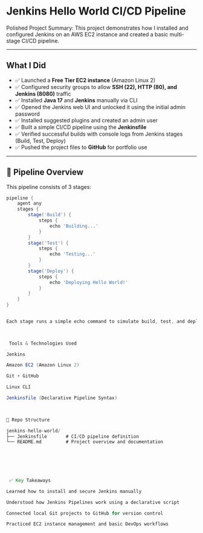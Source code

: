 # Jenkins Hello World CI/CD Pipeline

 Polished Project Summary:
This project demonstrates how I installed and configured Jenkins on an AWS EC2 instance and created a basic multi-stage CI/CD pipeline. 
 
--- 
 
##  What I Did 
 
- ✅ Launched a **Free Tier EC2 instance** (Amazon Linux 2) 
- ✅ Configured security groups to allow **SSH (22), HTTP (80), and Jenkins (8080)** traffic 
- ✅ Installed **Java 17** and **Jenkins** manually via CLI 
- ✅ Opened the Jenkins web UI and unlocked it using the initial admin password 
- ✅ Installed suggested plugins and created an admin user 
- ✅ Built a simple CI/CD pipeline using the **Jenkinsfile** 
- ✅ Verified successful builds with console logs from Jenkins stages (Build, Test, Deploy) 
- ✅ Pushed the project files to **GitHub** for portfolio use 
 
--- 
 
## 🧪 Pipeline Overview 
 
This pipeline consists of 3 stages: 
 
```groovy 
pipeline { 
    agent any 
    stages { 
        stage('Build') { 
            steps { 
                echo 'Building...' 
            } 
        } 
        stage('Test') { 
            steps { 
                echo 'Testing...' 
            } 
        } 
        stage('Deploy') { 
            steps { 
                echo 'Deploying Hello World!' 
            } 
        } 
    } 
} 
  

Each stage runs a simple echo command to simulate build, test, and deploy processes. 

 

️ Tools & Technologies Used 

Jenkins 

Amazon EC2 (Amazon Linux 2) 

Git + GitHub 

Linux CLI 

Jenkinsfile (Declarative Pipeline Syntax) 

 

📁 Repo Structure 

jenkins-hello-world/ 
├── Jenkinsfile       # CI/CD pipeline definition 
└── README.md         # Project overview and documentation 
  

 

 

 ✅ Key Takeaways 

Learned how to install and secure Jenkins manually 

Understood how Jenkins Pipelines work using a declarative script 

Connected local Git projects to GitHub for version control 

Practiced EC2 instance management and basic DevOps workflows 

 

 
 
